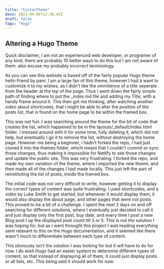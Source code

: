 ```yaml
---
title: "CustonTheme"
date: 2023-09-06T12:38:45Z
draft: false
Tags: "Hugo"
---
```

## Altering a Hugo Theme

Quick disclaimer, I am not an experienced web developer, or programer of any 
kind, there are probably 10 better ways to do this but I am not aware of them.
also excuse my probably incorrect terminology.

As you can see this website is based off of the fairly popular Hugo theme 
hello-friend by panr. I am a large fan of this theme, however I had a want to 
customize it to my wishes, as I didn't like the ommitence of a title seperate
from the header at the top of the page. Thus I went down the fairly simple path
of finding where to put the _index.md file and adding my Title, with a handy
frame around it. This then got me thinking, after watching another video about
shortcodes, that I might be able to alter the position of the posts list, that
is found on the home page to be within the framed box. 

This was not fun. I was searching around the theme for the bit of code that 
creates the list, which happened to be in the layouts/_default/index.html 
folder. I messed around with it for some time, fully deleting it, which did not
help, but eventually I go it to remove the list, without destroying the home 
page. However me being a beginner, i hadn't forked the repo, I had just
cloned it into the themes folder, which meant that I couldn't commit or sync
those changes, thus making it impossible for Netlify to see those changes and
update the public site. This was very frustrating. I forked the repo, and made 
my own variation of the theme, where I imported the new theme, and then made
all of the changes I had made locally. This just left the part of reinstituting 
the list of posts, inside the framed box. 

The initial code was not very difficult to write, however getting it to display
the correct types of content was quite frustrating. I  used shortcodes, 
and a video by Luke Smith to get started, but whenever it would display
them, it would also display the about page, and other pages that were not 
posts. This proved to be a bit of a challenge. I spent the next 2 days on and 
off searching for different solutions, where I eventually just decided to call
it and just display only the first post, buy date, and every time I post a new
Blog post I up the displayed post count till 3 or 5. This is not the solution I
was hoping for, but as I went throught this project I was reading everything 
semi relavant to this on the Hugo documentation, and it seemed like there 
wasn't much to differentiate between each type of content. 

This obviously isn't the solution I was looking for but it will have to do for
now. I do wish Hugo had an easier system to determine different types of
content, so that instead of displaying all of them, it could just display posts
or all lists, etc. This being said it should work for now.